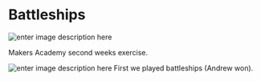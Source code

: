 Battleships
===========
![enter image description here](http://itsworldwar.files.wordpress.com/2011/03/littorio-and-vittorio-italian-battleships1.jpg)

Makers Academy second weeks exercise.

![enter image description here](https://pbs.twimg.com/media/ByODleLIgAAUBre.jpg:large) 
First we played battleships (Andrew won).
